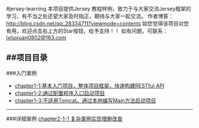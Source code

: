 #jersey-learning
本项目提供Jersey 教程样例，致力于与大家交流Jersey框架的学习，有不当之处还望大家及时指正，期待与大家一起交流。
作者博客：http://blog.csdn.net/qq_28334711?viewmode=contents
如您觉得该项目对您有用，欢迎点击右上方的Star按钮，给予支持！！
如有问题，可联系：lxliuxuan0802@163.com

##**项目目录**
----------
###入门案例
 - [chapter1-1:基本入门项目，整体项目框架，快速构建RESTful API][1]
 - [chapter1-2:通过配置程序入口启动项目][1]
 - [chapter1-3:不适用Tomcat。通过本地编写Main方法启动项目][1]
------------
###详细案例
[chapter2-1-1 复杂案例实现增删改查][2]

  [1]: http://blog.csdn.net/qq_28334711/article/details/53129919
  [2]: http://blog.csdn.net/qq_28334711/article/details/53159203
